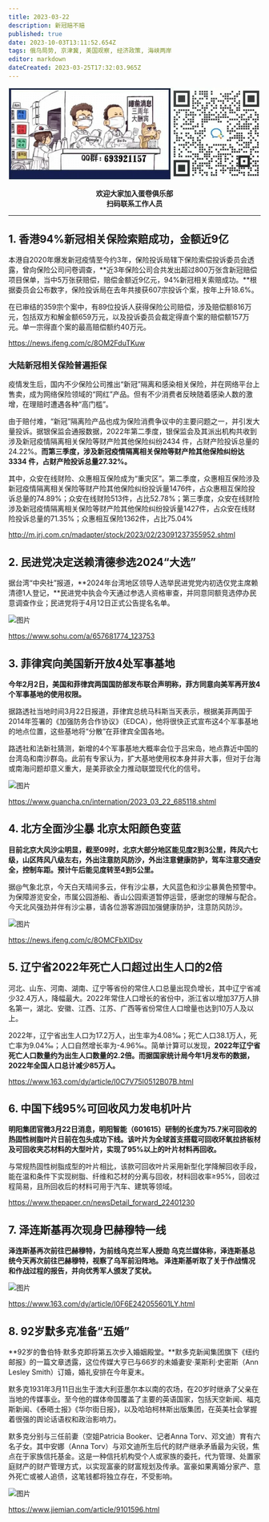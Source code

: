 ```yaml
---
title: 2023-03-22
description: 新冠赔不赔
published: true
date: 2023-10-03T13:11:52.654Z
tags: 俄乌局势, 京津冀, 美国观察, 经济政策, 海峡两岸
editor: markdown
dateCreated: 2023-03-25T17:32:03.965Z
---
```


<center style="font-weight:bold;">
  <img src="/assets/join.png" alt="加入蛋卷俱乐部"><br/>
  <p>欢迎大家加入蛋卷俱乐部<br/>扫码联系工作人员</p>
</center>

---

## 1. 香港94%新冠相关保险索赔成功，金额近9亿

本港自2020年爆发新冠疫情至今约3年，保险投诉局辖下保险索偿投诉委员会透露，曾向保险公司问卷调查，**近3年保险公司合共发出超过800万张含新冠赔偿项目保单，当中5万张获赔偿，赔偿金额近9亿元，94%新冠相关索赔成功。**根据委员会公布数字，保险投诉局在去年共接获607宗投诉个案，按年上升18.6%。

在已审结的359宗个案中，有89位投诉人获得保险公司赔偿，涉及赔偿额816万元，包括双方和解金额659万元，以及投诉委员会裁定得直个案的赔偿额157万元。单一宗得直个案的最高赔偿额约40万元。

https://news.ifeng.com/c/8OM2FduTKuw

### 大陆新冠相关保险普遍拒保

疫情发生后，国内不少保险公司推出“新冠”隔离和感染相关保险，并在网络平台上售卖，成为网络保险领域的“网红”产品。但有不少消费者反映随着感染人数的激增，在理赔时遭遇各种“高门槛”。

由于赔付难，“新冠”隔离险产品也成为保险消费争议中的主要问题之一，并引发大量投诉。据银保监会通报数据，2022年第二季度，银保监会及其派出机构共收到涉及新冠疫情隔离相关保险等财产险其他保险纠纷2434 件，占财产险投诉总量的24.22%。**而第三季度，涉及新冠疫情隔离相关保险等财产险其他保险纠纷达 3334 件，占财产险投诉总量27.32%。**

其中，众安在线财险、众惠相互保险成为“重灾区”。第二季度，众惠相互保险涉及新冠疫情隔离相关保险等财产险其他保险纠纷投诉量1476件，占众惠相互保险投诉总量的74.89%；众安在线财险513件，占比52.78%；第三季度，众安在线财险涉及新冠疫情隔离相关保险等财产险其他保险纠纷投诉量1427件，占众安在线财险投诉总量的71.35%；众惠相互保险1362件，占比75.04%

http://m.jrj.com.cn/madapter/stock/2023/02/23091237355952.shtml

## 2. 民进党决定送赖清德参选2024“大选”

据台湾“中央社”报道，**2024年台湾地区领导人选举民进党党内初选仅党主席赖清德1人登记，**民进党中执会今天通过参选人资格审查，并同意同额竞选停办民意调查作业；民进党将于4月12日正式公告提名名单。

![图片](https://img.bedtime.news/2023/03/26/641f2ff25d2c9.jpeg)

https://www.sohu.com/a/657681774_123753

## 3. 菲律宾向美国新开放4处军事基地

**今年2月2日，美国和菲律宾两国国防部发布联合声明称，菲方同意向美军再开放4个军事基地的使用权限。**

据路透社当地时间3月22日报道，菲律宾总统马科斯当天表示，根据美菲两国于2014年签署的《加强防务合作协议》（EDCA），他将很快正式宣布这4个军事基地的地点位置，这些基地将“分散”在菲律宾全国各地。

路透社和法新社猜测，新增的4个军事基地大概率会位于吕宋岛，地点靠近中国的台湾岛和南沙群岛。此前有专家认为，扩大基地使用权本身并非大事，但对于台海或南海问题却意义重大，是美菲欲全力推动联盟现代化的信号。

![图片](https://img.bedtime.news/2023/03/26/641f2ff4be0fe.png)

https://www.guancha.cn/internation/2023_03_22_685118.shtml

## 4. 北方全面沙尘暴 北京太阳颜色变蓝

**目前北京大风沙尘明显，截至09时，北京大部分地区能见度2到3公里，阵风六七级，山区阵风八级左右，外出注意防风防沙，外出注意健康防护，驾车注意交通安全，控制车距。预计午后能见度转至4到5公里。**

据@气象北京，今天白天晴间多云，伴有沙尘暴，大风蓝色和沙尘暴黄色预警中。为保障游览安全，市属公园游船、香山公园索道暂停运营，感谢您的理解与配合。今天北风强劲并伴有沙尘暴，请各位游客游园加强健康防护，注意防风防沙。

![图片](https://img.bedtime.news/2023/03/26/641f2ff736d57.jpeg)

https://news.ifeng.com/c/8OMCFbXIDsv

## 5. 辽宁省2022年死亡人口超过出生人口的2倍

河北、山东、河南、湖南、辽宁等省份的常住人口总量出现负增长，其中辽宁省减少32.4万人，降幅最大。2022年常住人口增长的省份中，浙江省以增加37万人排名第一，湖北、安徽、江西、江苏、广西等省份常住人口增量也达到10万人及以上。

2022年，辽宁省出生人口为17.2万人，出生率为4.08‰；死亡人口38.1万人，死亡率为9.04‰；人口自然增长率为-4.96‰。简单计算可以发现，**2022年辽宁省死亡人口数量约为出生人口数量的2.2倍。而据国家统计局今年1月发布的数据，2022年全国人口总计减少85万人。**

https://www.163.com/dy/article/I0C7V75I0512B07B.html

## 6. 中国下线95%可回收风力发电机叶片 

**明阳集团官微3月22日消息，明阳智能（601615）研制的长度为75.7米可回收的热固性树脂叶片日前在包头成功下线。该叶片为全球首支搭载可回收环氧拉挤板材及可回收夹芯材料的大型叶片，实现了95%以上的叶片材料再回收。**

与常规热固性树脂成型的叶片相比，该款可回收叶片采用新型化学降解回收手段，能在温和条件下实现树脂、纤维和芯材的分离与回收，材料回收率≥95%，回收过程简易，且所回收后的材料可用于汽车、建筑等领域。

https://www.thepaper.cn/newsDetail_forward_22401230

## 7. 泽连斯基再次现身巴赫穆特一线 

**泽连斯基再次前往巴赫穆特，为前线乌克兰军人授勋 乌克兰媒体称，泽连斯基总统今天再次前往巴赫穆特，视察了乌军前沿阵地。 泽连斯基听取了关于作战情况和作战过程的报告，并向优秀军人颁发了奖状。**

![图片](https://img.bedtime.news/2023/03/26/641f2ff8b34b7.jpeg)

https://www.163.com/dy/article/I0F6E242055601LY.html

## 8. 92岁默多克准备“五婚”

**92岁的鲁伯特·默多克即将第五次步入婚姻殿堂。**默多克新闻集团旗下《纽约邮报》的一篇文章透露，这位传媒大亨已与66岁的未婚妻安·莱斯利·史密斯（Ann Lesley Smith）订婚，婚礼安排在今年夏末。

默多克1931年3月11日出生于澳大利亚墨尔本以南的农场，在20岁时继承了父亲在当地的传媒事业。至今他的媒体帝国覆盖了主要的英语国家，包括天空新闻、福克斯新闻、《泰晤士报》《华尔街日报》，以及哈珀柯林斯出版集团，在英美社会掌握着很强的舆论话语权和政治影响力。

默多克分别与三任前妻（空姐Patricia Booker、记者Anna Torv、邓文迪）育有六名子女。其中安娜（Anna Torv）与邓文迪所生后代的财产继承矛盾最为尖锐，焦点在于家族信托基金。这是一种信托机构受个人或家族的委托，代为管理、处置家庭财产的财产管理方式，以实现富豪的财富规划及传承。富豪如果离婚分家产、意外死亡或被人追债，这笔钱都将独立存在，不受影响。 

![图片](https://img.bedtime.news/2023/03/26/641f2ffb5db00.png)

https://www.jiemian.com/article/9101596.html